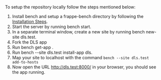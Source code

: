 To setup the repository locally follow the steps mentioned below:

1. Install bench and setup a frappe-bench directory by following the [Installation Steps](https://frappeframework.com/docs/user/en/installation).
1. Start the server by running bench start.
1. In a separate terminal window, create a new site by running bench new-site dls.test.
1. Fork the DLS app
1. Run bench get-app <url-of-your-form>.
1. Run bench --site dls.test install-app dls.
1. Map your site to localhost with the command ```bench --site dls.test add-to-hosts```
1. Now open the URL http://dls.test:8000/ in your browser, you should see the app running.
